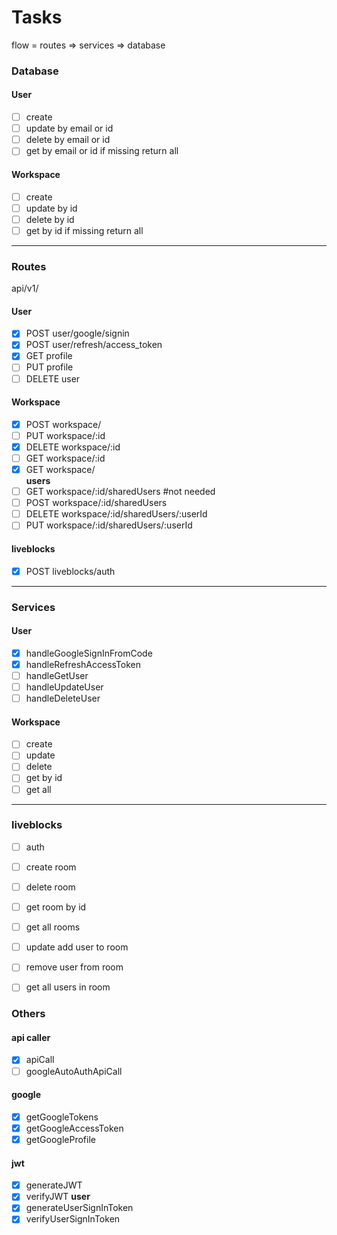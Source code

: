 
# Tasks
flow = routes => services => database
### Database
#### User 
- [ ]  create 
- [ ]  update by email or id
- [ ]  delete by email or id
- [ ]  get by email or id if missing return all

#### Workspace
- [ ]  create 
- [ ]  update by id
- [ ]  delete by id
- [ ]  get by id if missing return all

----------
### Routes
api/v1/

#### User 
- [x]  POST user/google/signin
- [x]  POST user/refresh/access_token
- [x]  GET profile
- [ ]  PUT profile
- [ ]  DELETE user

#### Workspace
- [x]  POST workspace/
- [ ]  PUT workspace/:id
- [x]  DELETE workspace/:id
- [ ]  GET workspace/:id
- [x]  GET workspace/  
**users**
- [ ]  GET workspace/:id/sharedUsers #not needed
- [ ]  POST workspace/:id/sharedUsers
- [ ]  DELETE workspace/:id/sharedUsers/:userId
- [ ]  PUT  workspace/:id/sharedUsers/:userId

#### liveblocks
- [x]  POST liveblocks/auth

----------
### Services

#### User
- [x]  handleGoogleSignInFromCode
- [x]  handleRefreshAccessToken
- [ ]  handleGetUser
- [ ]  handleUpdateUser
- [ ]  handleDeleteUser

#### Workspace
- [ ]  create
- [ ]  update
- [ ]  delete
- [ ]  get by id
- [ ]  get all

----------
### liveblocks

- [ ]  auth
- [ ]  create room
- [ ]  delete room
- [ ]  get room by id
- [ ]  get all rooms
- [ ]  update add user to room
- [ ]  remove user from room
- [ ]  get all users in room


### Others

#### api caller
- [x]  apiCall
- [ ] googleAutoAuthApiCall

#### google
- [x] getGoogleTokens 
- [x] getGoogleAccessToken
- [x] getGoogleProfile

#### jwt
- [x]  generateJWT
- [x]  verifyJWT
**user**
- [x]  generateUserSignInToken
- [x]  verifyUserSignInToken